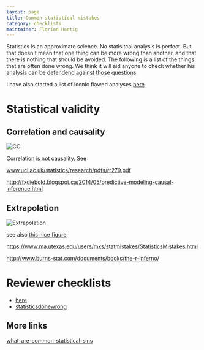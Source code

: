 ```yaml
---
layout: page
title: Common statistical mistakes
category: checklists
maintainer: Florian Hartig
---
```


Statistics is an approximate science. No statisitcal analysis is perfect. But that doesn't mean that one thing can be more wrong than another, and that there is nothing that should be avoided. The following is a list of the things that are often done wrong. We think it will aid anyone to check whether his analysis can be defendend against those questions.

I have also started a list of iconic flawed analyses [here](https://github.com/biometry/APES/blob/master/notes/wrongStats.md)




# Statistical validity

## Correlation and causality 

![CC](http://imgs.xkcd.com/comics/correlation.png)

Correlation is not causality. See 

www.ucl.ac.uk/statistics/research/pdfs/rr279.pdf

http://fxdiebold.blogspot.ca/2014/05/predictive-modeling-causal-inference.html

## Extrapolation 

![Extrapolation](http://imgs.xkcd.com/comics/extrapolating.png)

see also [this nice figure](https://mathwithbaddrawings.files.wordpress.com/2015/06/20150617080939_00003.jpg)

https://www.ma.utexas.edu/users/mks/statmistakes/StatisticsMistakes.html

http://www.burns-stat.com/documents/books/the-r-inferno/


# Reviewer checklists

* [here](http://www.elsevier.com/__data/promis_misc/ejvesstat.pdf)
* <a href="http://www.statisticsdonewrong.com/" target="_blank">statisticsdonewrong</a>

## More links


<a href="http://stats.stackexchange.com/questions/4551/what-are-common-statistical-sins/" target="_blank">what-are-common-statistical-sins</a>


